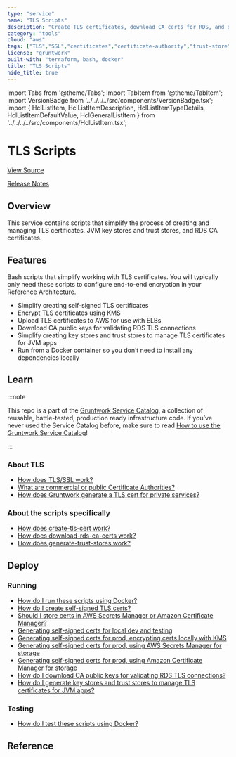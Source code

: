 ```yaml
---
type: "service"
name: "TLS Scripts"
description: "Create TLS certificates, download CA certs for RDS, and generate JVM trust stores."
category: "tools"
cloud: "aws"
tags: ["TLS","SSL","certificates","certificate-authority","trust-store","key-store"]
license: "gruntwork"
built-with: "terraform, bash, docker"
title: "TLS Scripts"
hide_title: true
---
```


import Tabs from '@theme/Tabs';
import TabItem from '@theme/TabItem';
import VersionBadge from '../../../../src/components/VersionBadge.tsx';
import { HclListItem, HclListItemDescription, HclListItemTypeDetails, HclListItemDefaultValue, HclGeneralListItem } from '../../../../src/components/HclListItem.tsx';

<VersionBadge version="0.109.4" lastModifiedVersion="0.100.0"/>

# TLS Scripts

<a href="https://github.com/gruntwork-io/terraform-aws-service-catalog/tree/v0.109.4/modules/tls-scripts" className="link-button" title="View the source code for this service in GitHub.">View Source</a>

<a href="https://github.com/gruntwork-io/terraform-aws-service-catalog/releases?q=tls-scripts" className="link-button" title="Release notes for only versions which impacted this service.">Release Notes</a>

## Overview

This service contains scripts that simplify the process of creating and managing TLS certificates, JVM key stores and
trust stores, and RDS CA certificates.

## Features

Bash scripts that simplify working with TLS certificates. You will typically only need
these scripts to configure end-to-end encryption in your Reference Architecture.

*   Simplify creating self-signed TLS certificates
*   Encrypt TLS certificates using KMS
*   Upload TLS certificates to AWS for use with ELBs
*   Download CA public keys for validating RDS TLS connections
*   Simplify creating key stores and trust stores to manage TLS certificates for JVM apps
*   Run from a Docker container so you don’t need to install any dependencies locally

## Learn

:::note

This repo is a part of the [Gruntwork Service Catalog](https://github.com/gruntwork-io/terraform-aws-service-catalog/),
a collection of reusable, battle-tested, production ready infrastructure code.
If you’ve never used the Service Catalog before, make sure to read
[How to use the Gruntwork Service Catalog](https://docs.gruntwork.io/reference/services/intro/overview)!

:::

### About TLS

*   [How does TLS/SSL work?](https://github.com/gruntwork-io/terraform-aws-service-catalog/tree/v0.109.4/modules/tls-scripts/core-concepts.md#how-does-tlsssl-work)
*   [What are commercial or public Certificate Authorities?](https://github.com/gruntwork-io/terraform-aws-service-catalog/tree/v0.109.4/modules/tls-scripts/core-concepts.md#what-are-commercial-or-public-certificate-authorities)
*   [How does Gruntwork generate a TLS cert for private services?](https://github.com/gruntwork-io/terraform-aws-service-catalog/tree/v0.109.4/modules/tls-scripts/core-concepts.md#how-does-gruntwork-generate-a-tls-cert-for-private-services)

### About the scripts specifically

*   [How does create-tls-cert work?](https://github.com/gruntwork-io/terraform-aws-service-catalog/tree/v0.109.4/modules/tls-scripts/core-concepts.md#how-does-create-tls-cert-work)
*   [How does download-rds-ca-certs work?](https://github.com/gruntwork-io/terraform-aws-service-catalog/tree/v0.109.4/modules/tls-scripts/core-concepts.md#how-does-download-rds-ca-certs-work)
*   [How does generate-trust-stores work?](https://github.com/gruntwork-io/terraform-aws-service-catalog/tree/v0.109.4/modules/tls-scripts/core-concepts.md#how-does-generate-trust-stores-work)

## Deploy

### Running

*   [How do I run these scripts using Docker?](https://github.com/gruntwork-io/terraform-aws-service-catalog/tree/v0.109.4/modules/tls-scripts/core-concepts.md#how-do-i-run-these-scripts-using-docker)
*   [How do I create self-signed TLS certs?](https://github.com/gruntwork-io/terraform-aws-service-catalog/tree/v0.109.4/modules/tls-scripts/core-concepts.md#how-do-i-create-self-signed-tls-certs)
*   [Should I store certs in AWS Secrets Manager or Amazon Certificate Manager?](https://github.com/gruntwork-io/terraform-aws-service-catalog/tree/v0.109.4/modules/tls-scripts/core-concepts.md#should-i-store-certs-in-aws-secrets-manager-or-amazon-certificate-manager)
*   [Generating self-signed certs for local dev and testing](https://github.com/gruntwork-io/terraform-aws-service-catalog/tree/v0.109.4/modules/tls-scripts/core-concepts.md#generating-self-signed-certs-for-local-dev-and-testing)
*   [Generating self-signed certs for prod, encrypting certs locally with KMS](https://github.com/gruntwork-io/terraform-aws-service-catalog/tree/v0.109.4/modules/tls-scripts/core-concepts.md#generating-self-signed-certs-for-prod-encrypting-certs-locally-with-kms)
*   [Generating self-signed certs for prod, using AWS Secrets Manager for storage](https://github.com/gruntwork-io/terraform-aws-service-catalog/tree/v0.109.4/modules/tls-scripts/core-concepts.md#generating-self-signed-certs-for-prod-using-aws-secrets-manager-for-storage)
*   [Generating self-signed certs for prod, using Amazon Certificate Manager for storage](https://github.com/gruntwork-io/terraform-aws-service-catalog/tree/v0.109.4/modules/tls-scripts/core-concepts.md#generating-self-signed-certs-for-prod-using-amazon-certificate-manager-for-storage)
*   [How do I download CA public keys for validating RDS TLS connections?](https://github.com/gruntwork-io/terraform-aws-service-catalog/tree/v0.109.4/modules/tls-scripts/core-concepts.md#how-do-i-download-CA-public-keys-for-validating-rds-tls-connections)
*   [How do I generate key stores and trust stores to manage TLS certificates for JVM apps?](https://github.com/gruntwork-io/terraform-aws-service-catalog/tree/v0.109.4/modules/tls-scripts/core-concepts.md#how-do-i-generate-key-stores-and-trust-stores-to-manage-tls-certificates-for-jvm-apps)

### Testing

*   [How do I test these scripts using Docker?](https://github.com/gruntwork-io/terraform-aws-service-catalog/tree/v0.109.4/modules/tls-scripts/core-concepts.md#how-do-i-test-these-scripts-using-docker)





## Reference


<Tabs>
<TabItem value="inputs" label="Inputs" default>



</TabItem>
<TabItem value="outputs" label="Outputs">



</TabItem>
</Tabs>


<!-- ##DOCS-SOURCER-START
{
  "originalSources": [
    "https://github.com/gruntwork-io/terraform-aws-service-catalog/tree/v0.109.4/modules/tls-scripts/README.md",
    "https://github.com/gruntwork-io/terraform-aws-service-catalog/tree/v0.109.4/modules/tls-scripts/variables.tf",
    "https://github.com/gruntwork-io/terraform-aws-service-catalog/tree/v0.109.4/modules/tls-scripts/outputs.tf"
  ],
  "sourcePlugin": "service-catalog-api",
  "hash": "296164ba3df4c233a223d0f154e76604"
}
##DOCS-SOURCER-END -->
